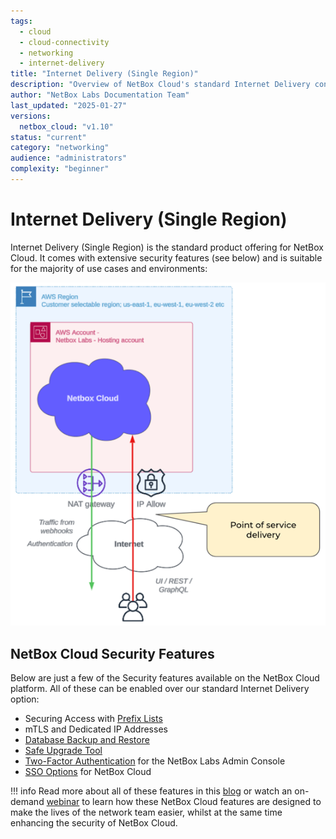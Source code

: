 ```yaml
---
tags:
  - cloud
  - cloud-connectivity
  - networking
  - internet-delivery
title: "Internet Delivery (Single Region)"
description: "Overview of NetBox Cloud's standard Internet Delivery connectivity option with security features and multi-availability zone deployment."
author: "NetBox Labs Documentation Team"
last_updated: "2025-01-27"
versions:
  netbox_cloud: "v1.10"
status: "current"
category: "networking"
audience: "administrators"
complexity: "beginner"
---
```


# Internet Delivery (Single Region)

Internet Delivery (Single Region) is the standard product offering for NetBox Cloud. It comes with extensive security features (see below) and is suitable for the majority of use cases and environments:

![Internet Delivery](../images/cloud-connectivity/internet-delivery.png)

## NetBox Cloud Security Features
Below are just a few of the Security features available on the NetBox Cloud platform. All of these can be enabled over our standard Internet Delivery option:

- Securing Access with [Prefix Lists](https://netboxlabs.com/docs/administration-console/prefix-lists/)
- mTLS and Dedicated IP Addresses
- [Database Backup and Restore](https://netboxlabs.com/docs/administration-console/working_with_database_backups/)
- [Safe Upgrade Tool](https://netboxlabs.com/docs/administration-console/upgrading-nbc/)
- [Two-Factor Authentication](https://netboxlabs.com/docs/administration-console/set_up_2fa/) for the NetBox Labs Admin Console
- [SSO Options](https://netboxlabs.com/docs/administration-console/azure-ad-sso-setup/) for NetBox Cloud

!!! info
    Read more about all of these features in this [blog](https://netboxlabs.com/blog/security-and-convenience-are-always-in-focus-in-the-netbox-cloud-platform/?preview_id=19124&preview_nonce=8a862c2421&preview=true) or watch an on-demand [webinar](https://netboxlabs.com/events/webinar-new-security-and-efficiency-enhancements-in-netbox-cloud/) to learn how these NetBox Cloud features are designed to make the lives of the network team easier, whilst at the same time enhancing the security of NetBox Cloud.